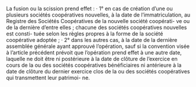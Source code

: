 La fusion ou la scission prend effet :
· 1° en cas de création d’une ou plusieurs sociétés coopératives nouvelles, à la date de
l’immatriculation, au Registre des Sociétés Coopératives de la nouvelle société coopérati- ve ou de la dernière d’entre elles ; chacune des sociétés coopératives nouvelles est consti- tuée selon les règles propres à la forme de la société coopérative adoptée ;
· 2° dans les autres cas, à la date de la dernière assemblée générale ayant approuvé
l’opération, sauf si la convention visée à l’article précédent prévoit que l’opération prend effet à une autre date, laquelle ne doit être ni postérieure à la date de clôture de l’exercice en cours de la ou des sociétés coopératives bénéficiaires ni antérieure à la date de clôture du dernier exercice clos de la ou des sociétés coopératives qui transmettent leur patrimoi- ne.
